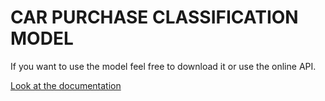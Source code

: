 # CAR PURCHASE CLASSIFICATION MODEL

If you want to use the model feel free to download it or use the online API.

[Look at the documentation](https://car-purchase-classification.onrender.com/swagger-ui)